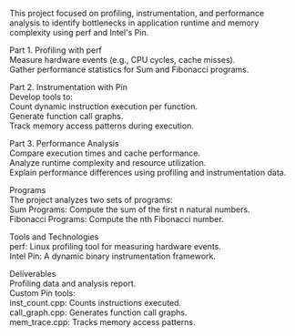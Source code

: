 This project focused on profiling, instrumentation, and performance analysis to identify bottlenecks in application runtime and memory complexity using perf and Intel's Pin.

Part 1. Profiling with perf  
Measure hardware events (e.g., CPU cycles, cache misses).  
Gather performance statistics for Sum and Fibonacci programs.  

Part 2. Instrumentation with Pin  
Develop tools to:  
Count dynamic instruction execution per function.  
Generate function call graphs.  
Track memory access patterns during execution.

Part 3. Performance Analysis  
Compare execution times and cache performance.  
Analyze runtime complexity and resource utilization.  
Explain performance differences using profiling and instrumentation data.

Programs  
The project analyzes two sets of programs:  
Sum Programs: Compute the sum of the first n natural numbers.  
Fibonacci Programs: Compute the nth Fibonacci number.

Tools and Technologies  
perf: Linux profiling tool for measuring hardware events.  
Intel Pin: A dynamic binary instrumentation framework.

Deliverables  
Profiling data and analysis report.  
Custom Pin tools:  
inst_count.cpp: Counts instructions executed.  
call_graph.cpp: Generates function call graphs.  
mem_trace.cpp: Tracks memory access patterns.  
